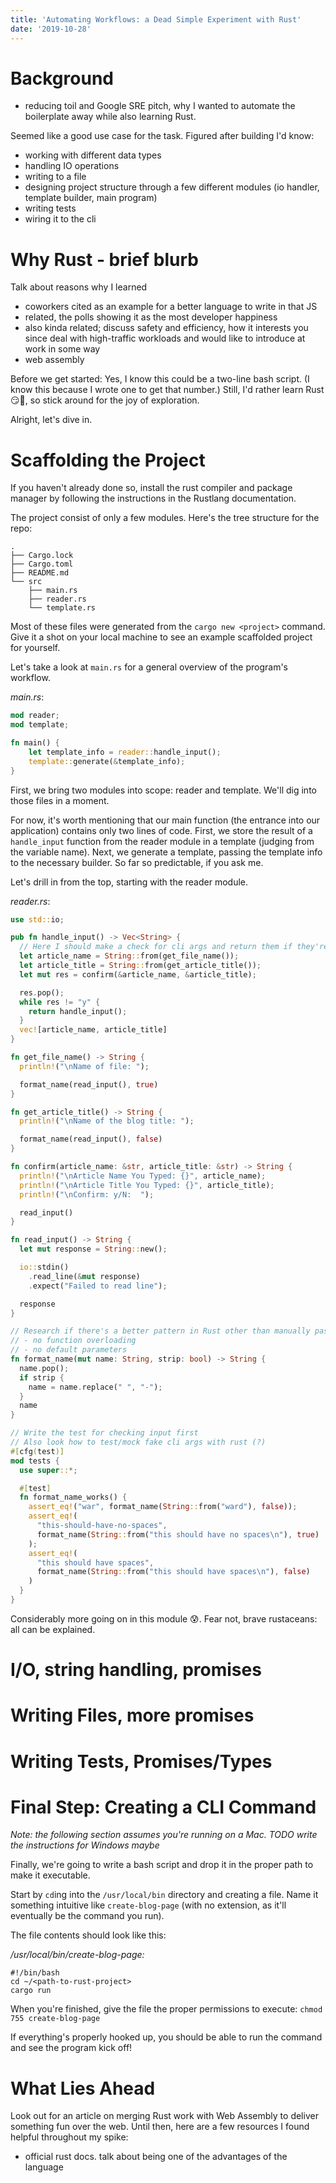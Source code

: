 ```yaml
---
title: 'Automating Workflows: a Dead Simple Experiment with Rust'
date: '2019-10-28'
---
```


# Background

- reducing toil and Google SRE pitch, why I wanted to automate the boilerplate away while also learning Rust.

Seemed like a good use case for the task. Figured after building I'd know:

- working with different data types 
- handling IO operations
- writing to a file
- designing project structure through a few different modules (io handler, template builder, main program)
- writing tests
- wiring it to the cli

# Why Rust - brief blurb

Talk about reasons why I learned
- coworkers cited as an example for a better language to write in that JS
- related, the polls showing it as the most developer happiness
- also kinda related; discuss safety and efficiency, how it interests you since deal with high-traffic workloads and would like to introduce at work in some way 
- web assembly

Before we get started: Yes, I know this could be a two-line bash script. (I know this because I wrote one to get that number.) Still, I'd rather learn Rust 😏🦀, so stick around for the joy of exploration.

Alright, let's dive in.

# Scaffolding the Project

If you haven't already done so, install the rust compiler and package manager by following the instructions in the Rustlang documentation. <TODO link>

The project consist of only a few modules. Here's the tree structure for the repo: 

```
.
├── Cargo.lock
├── Cargo.toml
├── README.md
└── src
    ├── main.rs
    ├── reader.rs
    └── template.rs
```

Most of these files were generated from the `cargo new <project>` command. Give it a shot on your local machine to see an example scaffolded project for yourself.

Let's take a look at `main.rs` for a general overview of the program's workflow.

_main.rs_:

```rust
mod reader;
mod template;

fn main() {
    let template_info = reader::handle_input();
    template::generate(&template_info);
}
```

First, we bring two modules into scope: reader and template. We'll dig into those files in a moment.

For now, it's worth mentioning that our main function (the entrance into our application) contains only two lines of code. First, we store the result of a `handle_input` function from the reader module in a template (judging from the variable name). Next, we generate a template, passing the template info to the necessary builder. So far so predictable, if you ask me. 

Let's drill in from the top, starting with the reader module.

_reader.rs_:

```rust
use std::io;

pub fn handle_input() -> Vec<String> {
  // Here I should make a check for cli args and return them if they're present
  let article_name = String::from(get_file_name());
  let article_title = String::from(get_article_title());
  let mut res = confirm(&article_name, &article_title);

  res.pop();
  while res != "y" {
    return handle_input();
  }
  vec![article_name, article_title]
}

fn get_file_name() -> String {
  println!("\nName of file: ");

  format_name(read_input(), true)
}

fn get_article_title() -> String {
  println!("\nName of the blog title: ");

  format_name(read_input(), false)
}

fn confirm(article_name: &str, article_title: &str) -> String {
  println!("\nArticle Name You Typed: {}", article_name);
  println!("\nArticle Title You Typed: {}", article_title);
  println!("\nConfirm: y/N:  ");

  read_input()
}

fn read_input() -> String {
  let mut response = String::new();

  io::stdin()
    .read_line(&mut response)
    .expect("Failed to read line");

  response
}

// Research if there's a better pattern in Rust other than manually passing flag.
// - no function overloading
// - no default parameters
fn format_name(mut name: String, strip: bool) -> String {
  name.pop();
  if strip {
    name = name.replace(" ", "-");
  }
  name
}

// Write the test for checking input first
// Also look how to test/mock fake cli args with rust (?)
#[cfg(test)]
mod tests {
  use super::*;

  #[test]
  fn format_name_works() {
    assert_eq!("war", format_name(String::from("ward"), false));
    assert_eq!(
      "this-should-have-no-spaces",
      format_name(String::from("this should have no spaces\n"), true)
    );
    assert_eq!(
      "this should have spaces",
      format_name(String::from("this should have spaces\n"), false)
    )
  }
}
```

Considerably more going on in this module 😰. Fear not, brave rustaceans: all can be explained.

# I/O, string handling, promises 

# Writing Files, more promises 

# Writing Tests, Promises/Types 

# Final Step: Creating a CLI Command

_Note: the following section assumes you're running on a Mac. TODO write the instructions for Windows maybe_

Finally, we're going to write a bash script and drop it in the proper path to make it executable.

Start by `cd`ing into the `/usr/local/bin` directory and creating a file. Name it something intuitive like `create-blog-page` (with no extension, as it'll eventually be the command you run).

The file contents should look like this:

_/usr/local/bin/create-blog-page:_

```
#!/bin/bash
cd ~/<path-to-rust-project>
cargo run
```

When you're finished, give the file the proper permissions to execute: `chmod 755 create-blog-page`

If everything's properly hooked up, you should be able to run the command and see the program kick off!

<TODO screenshot of terminal running rust command>

# What Lies Ahead

Look out for an article on merging Rust work with Web Assembly to deliver something fun over the web. Until then, here are a few resources I found helpful throughout my spike:

- official rust docs. talk about being one of the advantages of the language 